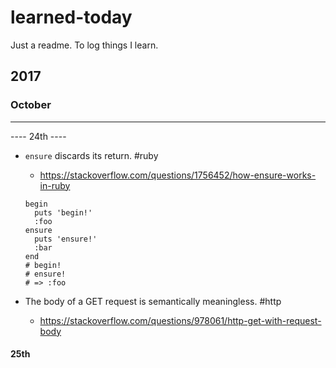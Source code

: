 # learned-today
Just a readme. To log things I learn.

## 2017
### October
----
---- 24th ----

- `ensure` discards its return. #ruby
	- https://stackoverflow.com/questions/1756452/how-ensure-works-in-ruby

	```
	begin
	  puts 'begin!'
	  :foo
	ensure
	  puts 'ensure!'
	  :bar
	end
	# begin!
	# ensure!
	# => :foo
	```
	
- The body of a GET request is semantically meaningless. #http
	- https://stackoverflow.com/questions/978061/http-get-with-request-body

#### 25th